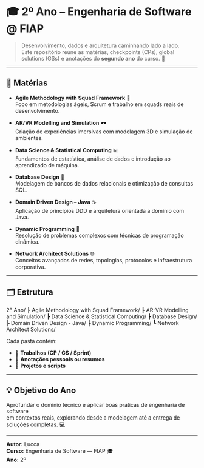 # 🎓 2º Ano – Engenharia de Software @ FIAP

> Desenvolvimento, dados e arquitetura caminhando lado a lado.  
> Este repositório reúne as matérias, checkpoints (CPs), global solutions (GSs) e anotações do **segundo ano** do curso. 🚀

---

## 📘 Matérias

- **Agile Methodology with Squad Framework** 🧩  
  Foco em metodologias ágeis, Scrum e trabalho em squads reais de desenvolvimento.

- **AR/VR Modelling and Simulation** 🕶️  
  Criação de experiências imersivas com modelagem 3D e simulação de ambientes.

- **Data Science & Statistical Computing** 📊  
  Fundamentos de estatística, análise de dados e introdução ao aprendizado de máquina.

- **Database Design** 🧱  
  Modelagem de bancos de dados relacionais e otimização de consultas SQL.

- **Domain Driven Design – Java** ☕  
  Aplicação de princípios DDD e arquitetura orientada a domínio com Java.

- **Dynamic Programming** 🧮  
  Resolução de problemas complexos com técnicas de programação dinâmica.

- **Network Architect Solutions** 🌐  
  Conceitos avançados de redes, topologias, protocolos e infraestrutura corporativa.

---

## 🗂️ Estrutura

2º Ano/
┣ Agile Methodology with Squad Framework/
┣ AR-VR Modelling and Simulation/
┣ Data Science & Statistical Computing/
┣ Database Design/
┣ Domain Driven Design - Java/
┣ Dynamic Programming/
┗ Network Architect Solutions/

Cada pasta contém:
- 📜 **Trabalhos (CP / GS / Sprint)**  
- 🧠 **Anotações pessoais ou resumos**
- 💾 **Projetos e scripts**

---

## 💡 Objetivo do Ano

Aprofundar o domínio técnico e aplicar boas práticas de engenharia de software  
em contextos reais, explorando desde a modelagem até a entrega de soluções completas. 💻

---

**Autor:** Lucca  
**Curso:** Engenharia de Software — FIAP 🎓  
**Ano:** 2º  
